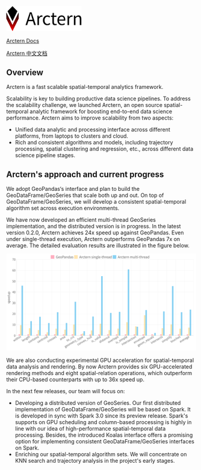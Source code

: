 <img src="./doc/img/icon/arctern-color.png" width = "200">

[Arctern Docs](https://arctern.io/docs/versions/v0.2.x/development-doc-en/html/index.html)

[Arctern 中文文档](https://arctern.io/docs/versions/v0.2.x/development-doc-cn/html/index.html)

## Overview

Arctern is a fast scalable spatial-temporal analytics framework. 

Scalability is key to building productive data science pipelines. To address the scalability challenge, we launched Arctern, an open source spatial-temporal analytic framework for boosting end-to-end data science performance. Arctern aims to improve scalability from two aspects: 

* Unified data analytic and processing interface across different platforms, from laptops to clusters and cloud.
* Rich and consistent algorithms and models, including trajectory processing, spatial clustering and regression, etc., across different data science pipeline stages.

## Arctern's approach and current progress

We adopt GeoPandas‘s interface and plan to build the GeoDataFrame/GeoSeries that scale both up and out. On top of GeoDataFrame/GeoSeries, we will develop a consistent spatial-temporal algorithm set across execution environments.

We have now developed an efficient multi-thread GeoSeries implementation, and the distributed version is in progress. In the latest version 0.2.0, Arctern achieves 24x speed up against GeoPandas. Even under single-thread execution, Arctern outperforms GeoPandas 7x on average. The detailed evaluation results are illustrated in the figure below.

<img src="./doc/img/v0.2.0_intro/performance_geopandas_vs_arctern.png" width = "700">

We are also conducting experimental GPU acceleration for spatial-temporal data analysis and rendering. By now Arctern provides six GPU-accelerated rendering methods and eight spatial-relation operations, which outperform their CPU-based counterparts with up to 36x speed up.

In the next few releases, our team will focus on:

- Developing a distributed version of GeoSeries. Our first distributed implementation of GeoDataFrame/GeoSeries will be based on Spark. It is developed in sync with Spark 3.0 since its preview release. Spark's supports on GPU scheduling and column-based processing is highly in line with our idea of high-performance spatial-temporal data processing. Besides, the introduced Koalas interface offers a promising option for implementing consistent GeoDataFrame/GeoSeries interfaces on Spark.
- Enriching our spatial-temporal algorithm sets. We will concentrate on KNN search and trajectory analysis in the project's early stages.

